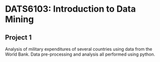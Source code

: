 # DATS6103: Introduction to Data Mining

## Project 1
Analysis of military expenditures of several countries using data from the World Bank. Data pre-processing and analysis all performed using python.

